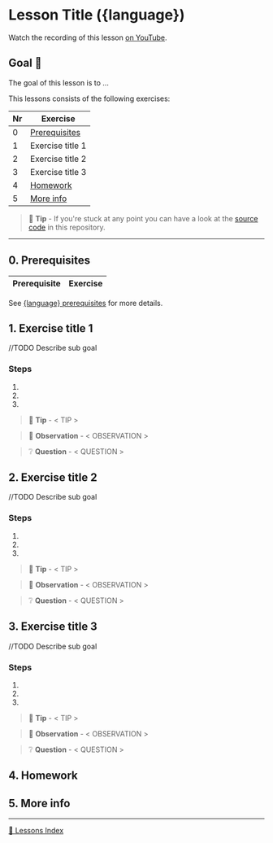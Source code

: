 # Lesson Title ({language})

Watch the recording of this lesson [on YouTube]().

## Goal 🎯

The goal of this lesson is to ...

This lessons consists of the following exercises:

|Nr|Exercise
|-|-
|0|[Prerequisites](#0-prerequisites)
|1|Exercise title 1
|2|Exercise title 2
|3|Exercise title 3
|4|[Homework](#4-homework)
|5|[More info](#5-more-info)

> 📝 **Tip** - If you're stuck at any point you can have a look at the [source code](../../src/{language}/{topic}) in this repository.

---

## 0. Prerequisites

| Prerequisite | Exercise
| - | -

See [{language} prerequisites](../prerequisites/prerequisites-{language}.md) for more details.

## 1. Exercise title 1

//TODO Describe sub goal

### Steps

1.
2.
3.

> 📝 **Tip** - < TIP >

> 🔎 **Observation** - < OBSERVATION >

> ❔ **Question** - < QUESTION >

## 2. Exercise title 2

//TODO Describe sub goal
### Steps

1.
2.
3.

> 📝 **Tip** - < TIP >

> 🔎 **Observation** - < OBSERVATION >

> ❔ **Question** - < QUESTION >

## 3. Exercise title 3

//TODO Describe sub goal

### Steps

1.
2.
3.

> 📝 **Tip** - < TIP >

> 🔎 **Observation** - < OBSERVATION >

> ❔ **Question** - < QUESTION >

## 4. Homework

## 5. More info

---
[🔼 Lessons Index](../../README.md)
